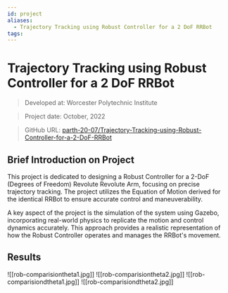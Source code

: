 ```yaml
---
id: project
aliases:
  - Trajectory Tracking using Robust Controller for a 2 DoF RRBot
tags:
---
```


# Trajectory Tracking using Robust Controller for a 2 DoF RRBot

> Developed at: Worcester Polytechnic Institute

> Project date: October, 2022

> GitHub URL: [parth-20-07/Trajectory-Tracking-using-Robust-Controller-for-a-2-DoF-RRBot](https://github.com/parth-20-07/Trajectory-Tracking-using-Robust-Controller-for-a-2-DoF-RRBot)

## Brief Introduction on Project

 This project is dedicated to designing a Robust Controller for a 2-DoF (Degrees of Freedom) Revolute Revolute Arm, focusing on precise trajectory tracking. The project utilizes the Equation of Motion derived for the identical RRBot to ensure accurate control and maneuverability.

A key aspect of the project is the simulation of the system using Gazebo, incorporating real-world physics to replicate the motion and control dynamics accurately. This approach provides a realistic representation of how the Robust Controller operates and manages the RRBot's movement. 

## Results

![[rob-comparisiontheta1.jpg]]
![[rob-comparisiontheta2.jpg]]
![[rob-comparisiondtheta1.jpg]]
![[rob-comparisiondtheta2.jpg]]
